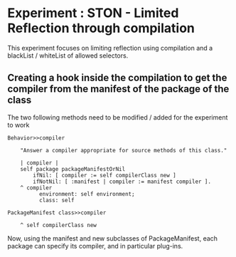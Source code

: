 # Experiment : STON - Limited Reflection through compilation

This experiment focuses on limiting reflection using compilation and a blackList / whiteList of allowed selectors.

## Creating a hook inside the compilation to get the compiler from the manifest of the package of the class
The two following methods need to be modified / added for the experiment to work

```Smalltalk
Behavior>>compiler

	"Answer a compiler appropriate for source methods of this class."

	| compiler |
	self package packageManifestOrNil
		ifNil: [ compiler := self compilerClass new ]
		ifNotNil: [ :manifest | compiler := manifest compiler ].
	^ compiler
		  environment: self environment;
		  class: self
```

```Smalltalk
PackageManifest class>>compiler

	^ self compilerClass new
```
Now, using the manifest and new subclasses of PackageManifest, each package can specify its compiler, and in particular plug-ins.
